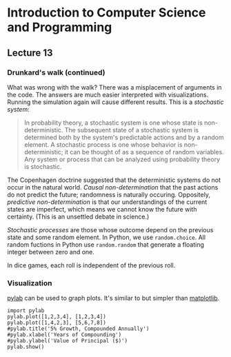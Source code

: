 # Introduction to Computer Science and Programming
## Lecture 13

### Drunkard's walk (continued)
What was wrong with the walk? There was a misplacement of arguments in the code. The answers are much easier interpreted with visualizations. Running the simulation again will cause different results. This is a *stochastic system*:

> In probability theory, a stochastic system is one whose state is non-deterministic. The subsequent state of a stochastic system is determined both by the system's predictable actions and by a random element. A stochastic process is one whose behavior is non-deterministic; it can be thought of as a sequence of random variables. Any system or process that can be analyzed using probability theory is stochastic.

The Copenhagen doctrine suggested that the deterministic systems do not occur in the natural world. *Causal non-determination* that the past actions do not predict the future; randomness is naturally occuring. Oppositely, *predictive non-determination* is that our understandings of the current states are imperfect, which means we cannot know the future with certainty. (This is an unsettled debate in science.)

*Stochastic processes* are those whose outcome depend on the previous state and some random element. In Python, we use `random.choice`. All random fuctions in Python  use `random.random` that generate a floating integer between zero and one.

In dice games, each roll is independent of the previous roll.

### Visualization
[pylab](http://www.scipy.org/PyLab) can be used to graph plots. It's similar to but simpler than [matplotlib](http://matplotlib.org).

	import pylab
	pylab.plot([1,2,3,4], [1,2,3,4])
	pylab.plot([1,4,2,3], [5,6,7,8])
	#pylab.title('5% Growth, Compounded Annually')
	#pylab.xlabel('Years of Compounding')
	#pylab.ylabel('Value of Principal ($)')
	pylab.show()
